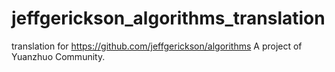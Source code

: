 # jeffgerickson_algorithms_translation
translation for https://github.com/jeffgerickson/algorithms
A project of Yuanzhuo Community.
